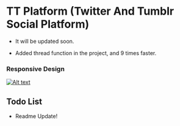 # TT Platform (Twitter And Tumblr Social Platform)

- It will be updated soon.

- Added thread function in the project, and 9 times faster.

### Responsive Design

 [![Alt text](https://img.youtube.com/vi/dYzDQ9cgMiA/0.jpg)](https://www.youtube.com/watch?v=dYzDQ9cgMiA)

## Todo List
- Readme Update!
